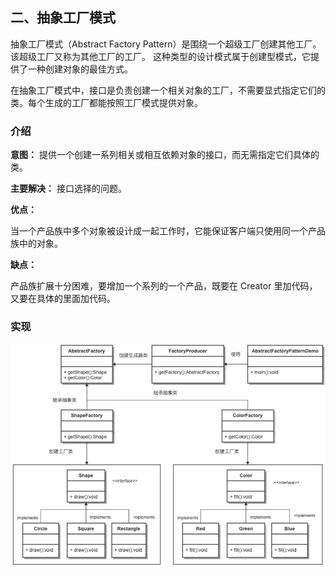 ## 二、抽象工厂模式

抽象工厂模式（Abstract Factory Pattern）是围绕一个超级工厂创建其他工厂。该超级工厂又称为其他工厂的工厂。
这种类型的设计模式属于创建型模式，它提供了一种创建对象的最佳方式。

在抽象工厂模式中，接口是负责创建一个相关对象的工厂，不需要显式指定它们的类。每个生成的工厂都能按照工厂模式提供对象。

### 介绍

**意图：** 提供一个创建一系列相关或相互依赖对象的接口，而无需指定它们具体的类。

**主要解决：** 接口选择的问题。

**优点：**

当一个产品族中多个对象被设计成一起工作时，它能保证客户端只使用同一个产品族中的对象。

**缺点：**

产品族扩展十分困难，要增加一个系列的一个产品，既要在 Creator 里加代码，又要在具体的里面加代码。

### 实现

![抽象工厂模式实现](src/main/resources/image/abstractFactoryPattern.png)